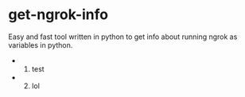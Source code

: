 # get-ngrok-info
Easy and fast tool written in python to get info about running ngrok as variables in python.



* 1. test
* 2. lol
